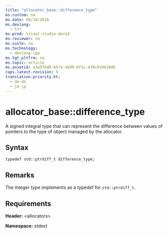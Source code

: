 ```yaml
---
title: "allocator_base::difference_type"
ms.custom: na
ms.date: 09/18/2016
ms.devlang: 
  - C++
ms.prod: visual-studio-dev14
ms.reviewer: na
ms.suite: na
ms.technology: 
  - devlang-cpp
ms.tgt_pltfrm: na
ms.topic: article
ms.assetid: e3a5f646-b5fa-4d99-bf3c-439c034610d6
caps.latest.revision: 9
translation.priority.ht: 
  - de-de
  - ja-jp
---
```

# allocator_base::difference_type
A signed integral type that can represent the difference between values of pointers to the type of object managed by the allocator.  
  
## Syntax  
  
```  
typedef std::ptrdiff_t difference_type;  
```  
  
## Remarks  
 The integer type implements  as a typedef for `std::ptrdiff_t`.  
  
## Requirements  
 **Header:** <allocators\>  
  
 **Namespace:** stdext